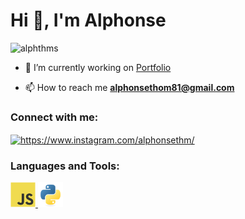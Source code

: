 <h1 align="centre">Hi 👋, I'm Alphonse</h1>

<p align="left"> <img src="https://komarev.com/ghpvc/?username=alphthms&label=Profile%20views&color=0e75b6&style=flat" alt="alphthms" /> </p>


- 🔭 I’m currently working on [Portfolio](https://alphthms.github.io/Portfolio/)

- 📫 How to reach me **alphonsethom81@gmail.com**

<h3 align="left">Connect with me:</h3>
<p align="left">
<a href="https://instagram.com/https://www.instagram.com/alphonsethm/" target="blank"><img align="center" src="https://raw.githubusercontent.com/rahuldkjain/github-profile-readme-generator/master/src/images/icons/Social/instagram.svg" alt="https://www.instagram.com/alphonsethm/" height="30" width="40" /></a>
</p>

<h3 align="left">Languages and Tools:</h3>
<p align="left"> <a href="https://developer.mozilla.org/en-US/docs/Web/JavaScript" target="_blank" rel="noreferrer"> <img src="https://raw.githubusercontent.com/devicons/devicon/master/icons/javascript/javascript-original.svg" alt="javascript" width="40" height="40"/> </a> <a href="https://www.python.org" target="_blank" rel="noreferrer"> <img src="https://raw.githubusercontent.com/devicons/devicon/master/icons/python/python-original.svg" alt="python" width="40" height="40"/> </a> </p>



